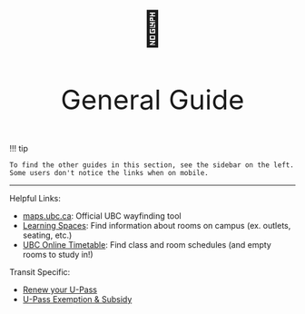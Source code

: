 
#

<p align="center" style="font-size:60px;">📌</p>
<p align="center" style="font-size:48px;">General Guide</p>

!!! tip

    To find the other guides in this section, see the sidebar on the left. Some users don't notice the links when on mobile.

---

Helpful Links:

* [maps.ubc.ca](https://maps.ubc.ca/): Official UBC wayfinding tool
* [Learning Spaces](https://learningspaces.ubc.ca/find-space): Find information about rooms on campus (ex. outlets, seating, etc.)
* [UBC Online Timetable](https://sws-van.as.it.ubc.ca/sws_2023/): Find class and room schedules (and empty rooms to study in!)

Transit Specific:

* [Renew your U-Pass](https://upassbc.translink.ca/)
* [U-Pass Exemption & Subsidy](https://www.ams.ubc.ca/support-services/u-pass/)